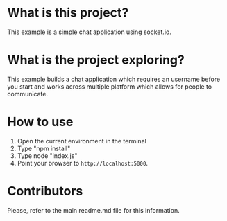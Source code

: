 # What is this project?

This example is a simple chat application using socket.io.

# What is the project exploring?

This example builds a chat application which requires an username before you start and works across multiple platform which allows for people to communicate.

# How to use
1. Open the current environment in the terminal
2. Type "npm install"
3. Type node "index.js"
4. Point your browser to `http://localhost:5000`. 

# Contributors 

Please, refer to the main readme.md file for this information.